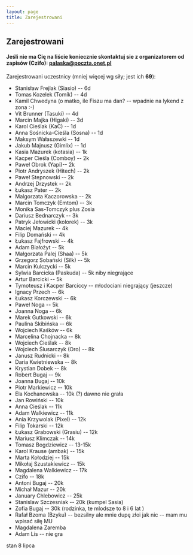 ```yaml
---
layout: page
title: Zarejestrowani
---
```


## Zarejestrowani

#### Jeśli nie ma Cię na liście koniecznie skontaktuj sie z organizatorem od zapisów (Czifo): palaska@poczta.onet.pl

Zarejestrowani uczestnicy (mniej więcej wg siły; jest ich **69**):

- Stanisław Frejlak (Siasio) -- 6d
- Tomas Kozelek (Tomík) -- 4d
- Kamil Chwedyna (o matko, ile Fiszu ma dan? -- wpadnie na lykend z zona :-)
- Vit Brunner (Tasuki) -- 4d
- Marcin Majka (Higaki) -- 3d
- Karol Cieślak (KaC) -- 1d
- Anna Sośnicka-Cieśla (Sosna) -- 1d
- Maksym Wałaszewki -- 1d
- Jakub Majnusz (Gimlix) -- 1d
- Kasia Mazurek (kotasia) -- 1k
- Kacper Cieśla (Comboy) -- 2k
- Paweł Obrok (Yapi)-- 2k
- Piotr Andryszek (Hitech) -- 2k
- Paweł Stepnowski -- 2k
- Andrzej Drzystek -- 2k
- Łukasz Pater -- 2k
- Malgorzata Kaczorowska -- 2k
- Marcin Tomczyk (Emtom) -- 3k
- Monika Sas-Tomczyk plus Zosia 
- Dariusz Bednarczyk -- 3k
- Patryk Jełowicki (kolorek) -- 3k
- Maciej Mazurek -- 4k
- Filip Domański -- 4k
- Łukasz Fajfrowski -- 4k
- Adam Białożyt -- 5k
- Małgorzata Palej (Shaa) -- 5k
- Grzegorz Sobański (Silk) -- 5k
- Marcin Kulczycki -- 5k
- Sylwia Barcicka (Paskuda) -- 5k niby niegrające
- Artur Barcicki -- 5k
- Tymoteusz i Kacper Barciccy -- młodociani niegrający (jeszcze)
- Ignacy Przech -- 6k
- Łukasz Korczewski -- 6k
- Paweł Noga -- 5k
- Joanna Noga -- 6k
- Marek Gutkowski -- 6k
- Paulina Skibińska -- 6k
- Wojciech Kaśków -- 6k
- Marcelina Chojnacka -- 8k
- Wojciech Cieślak -- 8k
- Wojciech Ślusarczyk (Oro) -- 8k
- Janusz Rudnicki -- 8k
- Daria Kwietniewska -- 8k
- Krystian Dobek -- 8k
- Robert Bugaj -- 9k
- Joanna Bugaj -- 10k
- Piotr Markiewicz -- 10k
- Ela Kochanowska -- 10k (?) dawno nie grała
- Jan Rowiński -- 10k
- Anna Cieślak -- 11k
- Adam Walkiewicz -- 11k
- Ania Krzywolak (Pixel) -- 12k
- Filip Tokarski -- 12k
- Łukasz Grabowski (Grasiu) -- 12k
- Mariusz Klimczak -- 14k
- Tomasz Bogdziewicz -- 13-15k
- Karol Krause (ambak) -- 15k
- Marta Kołodziej -- 15k
- Mikołaj Szustakiewicz -- 15k
- Magdalena Walkiewicz -- 17k
- Czifo -- 18k
- Antoni Bugaj -- 20k
- Michał Mazur -- 20k
- January Chlebowicz -- 25k
- Stanislaw Szczesniak -- 20k (kumpel Sasia)
- Zofia Bugaj -- 30k (rodzinka, te mlodsze to 8 i 6 lat )
- Rafał Bzoma (Bzyku) -- bezsilny ale mnie dupę złoi jak nic -- mam mu wpisać siłę MU
- Magdalena Zaremba 
- Adam Lis -- nie gra

stan 8 lipca
